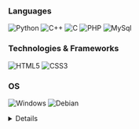 ### Languages
![Python](https://img.shields.io/badge/python-black?style=for-the-badge&logo=python)
![C++](https://img.shields.io/badge/c%2B%2B-black?style=for-the-badge&logo=cplusplus)
![C](https://img.shields.io/badge/c-black?style=for-the-badge&logo=c)
![PHP](https://img.shields.io/badge/PHP-black?style=for-the-badge&logo=php)
![MySql](https://img.shields.io/badge/sql-black?style=for-the-badge&logo=mysql)

### Technologies & Frameworks
![HTML5](https://img.shields.io/badge/HTML5-black?style=for-the-badge&logo=html5)
![CSS3](https://img.shields.io/badge/CSS3-black?style=for-the-badge&logo=css3&logoColor=blue)

### OS
![Windows](https://img.shields.io/badge/Windows-black?style=for-the-badge&logo=windows&logoColor=blue)
![Debian](https://img.shields.io/badge/Debian-black?style=for-the-badge&logo=debian&logoColor=red)

<details>
  <p align="center>
    <img src="http://github-profile-summary-cards.vercel.app/api/cards/profile-details?username=JustCLE4R&theme=transparent"/>
    <img src="https://github-readme-streak-stats.herokuapp.com?user=JustCLE4R&theme=transparent&hide_border=true" />
    <img src="http://github-profile-summary-cards.vercel.app/api/cards/stats?username=JustCLE4R&theme=transparent" />
    ![]()
    [![GitHub Streak]()]
    ![]()
  </p>
</details>
